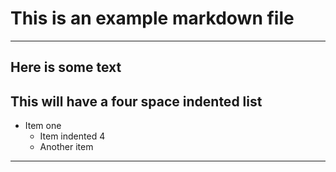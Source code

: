 # This is an example markdown file
---
Here is some text
---
## This will have a four space indented list
- Item one
    - Item indented 4
    - Another item
---
